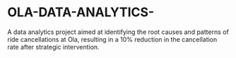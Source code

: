 # OLA-DATA-ANALYTICS-
A data analytics project aimed at identifying the root causes and patterns of ride cancellations at Ola, resulting in a 10% reduction in the cancellation rate after strategic intervention.
